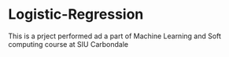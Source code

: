 # Logistic-Regression

This is a prject performed ad a part of Machine Learning and Soft computing course at SIU Carbondale

